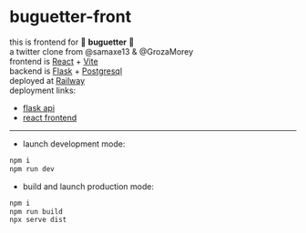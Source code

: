 # buguetter-front

this is frontend for 🥖 **buguetter**  🥖  
a twitter clone from @samaxe13 & @GrozaMorey  
frontend is [React](https://reactjs.org/) + [Vite](https://vitejs.dev/)  
backend is [Flask](https://flask.palletsprojects.com) + [Postgresql](https://www.postgresql.org/)  
deployed at [Railway](https://railway.app/)  
deployment links:  
- [flask api](https://railway.app/)  
- [react frontend](https://railway.app/)  

[//]: # (insert deployed link ^ in baguetter name)

---

- launch development mode:
```bash
npm i
npm run dev
```
- build and launch production mode:
```bash
npm i
npm run build
npx serve dist
```
